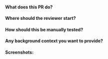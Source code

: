 #### What does this PR do?

#### Where should the reviewer start?

#### How should this be manually tested?

#### Any background context you want to provide?

#### Screenshots:
